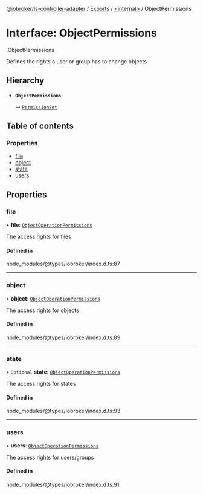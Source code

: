 [@iobroker/js-controller-adapter](../README.md) / [Exports](../modules.md) / [<internal\>](../modules/internal_.md) / ObjectPermissions

# Interface: ObjectPermissions

[<internal>](../modules/internal_.md).ObjectPermissions

Defines the rights a user or group has to change objects

## Hierarchy

- **`ObjectPermissions`**

  ↳ [`PermissionSet`](internal_.PermissionSet.md)

## Table of contents

### Properties

- [file](internal_.ObjectPermissions.md#file)
- [object](internal_.ObjectPermissions.md#object)
- [state](internal_.ObjectPermissions.md#state)
- [users](internal_.ObjectPermissions.md#users)

## Properties

### file

• **file**: [`ObjectOperationPermissions`](internal_.ObjectOperationPermissions.md)

The access rights for files

#### Defined in

node_modules/@types/iobroker/index.d.ts:87

___

### object

• **object**: [`ObjectOperationPermissions`](internal_.ObjectOperationPermissions.md)

The access rights for objects

#### Defined in

node_modules/@types/iobroker/index.d.ts:89

___

### state

• `Optional` **state**: [`ObjectOperationPermissions`](internal_.ObjectOperationPermissions.md)

The access rights for states

#### Defined in

node_modules/@types/iobroker/index.d.ts:93

___

### users

• **users**: [`ObjectOperationPermissions`](internal_.ObjectOperationPermissions.md)

The access rights for users/groups

#### Defined in

node_modules/@types/iobroker/index.d.ts:91
